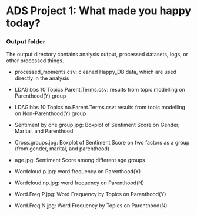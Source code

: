 # ADS Project 1: What made you happy today?
### Output folder

The output directory contains analysis output, processed datasets, logs, or other processed things.

- processed_moments.csv: cleaned Happy_DB data, which are used directly in the analysis

- LDAGibbs 10 Topics.Parent.Terms.csv: results from topic modelling on Parenthood(Y) group

- LDAGibbs 10 Topics.no.Parent.Terms.csv: results from topic modelling on Non-Parenthood(Y) group

- Sentiment by one group.jpg: Boxplot of Sentiment Score on Gender, Marital, and Parenthood

- Cross.groups.jpg: Boxplot of Sentiment Score on two factors as a group (from gender, marital, and parenthood)

- age.jpg: Sentiment Score among different age groups

- Wordcloud.p.jpg: word frequency on Parenthood(Y)

- Wordcloud.np.jpg: word frequency on Parenthood(N)

- Word.Freq.P.jpg: Word Frequency by Topics on Parenthood(Y)

- Word.Freq.N.jpg: Word Frequency by Topics on Parenthood(N)


